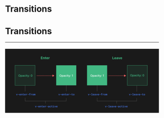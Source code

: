# Transitions

# Transitions

---

![Transitions%2091ffc3a2699b41f5b2cbb73ad2e20b27/Transitionsimageimage_KUqRdOuwqg.png](Transitions%2091ffc3a2699b41f5b2cbb73ad2e20b27/Transitionsimageimage_KUqRdOuwqg.png)